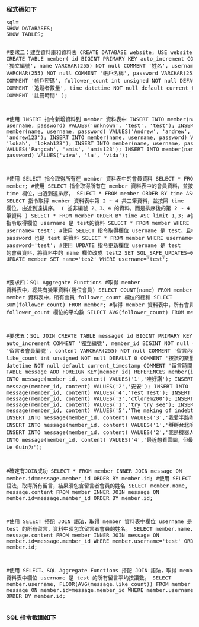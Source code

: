 <h3>程式碼如下</h3>
<pre>sql=
SHOW DATABASES;
SHOW TABLES;

#要求⼆：建立資料庫和資料表
CREATE DATABASE website;
USE website;
CREATE TABLE member(
	id BIGINT PRIMARY KEY auto_increment COMMENT '獨立編號',
    name VARCHAR(255) NOT null COMMENT '姓名',
	username VARCHAR(255) NOT null COMMENT '帳戶名稱',
    password VARCHAR(255) NOT null COMMENT '帳戶密碼',
    follower_count int unsigned NOT null DEFAULT 0 COMMENT '追蹤者數量',
    time datetime NOT null default current_timestamp COMMENT '註冊時間'
);

#使⽤ INSERT 指令新增資料到 member 資料表中
INSERT INTO member(name, username, password) VALUES('unknown', 'test', 'test');
INSERT INTO member(name, username, password) VALUES('Andrew', 'andrew', 'andrew123');
INSERT INTO member(name, username, password) VALUES('Inu', 'lokah', 'lokah123');
INSERT INTO member(name, username, password) VALUES('Pangcah', 'amis', 'amis123');
INSERT INTO member(name, username, password) VALUES('viva', 'la', 'vida');

#使⽤ SELECT 指令取得所有在 member 資料表中的會員資料
SELECT * FROM member;
#使⽤ SELECT 指令取得所有在 member 資料表中的會員資料，並按照 time 欄位，由近到遠排序。
SELECT * FROM member ORDER BY time ASC;
#使⽤ SELECT 指令取得 member 資料表中第 2 ~ 4 共三筆資料，並按照 time 欄位，由近到遠排序。 ( 並非編號 2、3、4 的資料，⽽是排序後的第 2 ~ 4 筆資料 )
SELECT * FROM member ORDER BY time ASC limit 1,3;
#使⽤ SELECT 指令取得欄位 username 是 test的資料
SELECT * FROM member WHERE username='test';
#使⽤ SELECT 指令取得欄位 username 是 test、且欄位 password 也是 test 的資料
SELECT * FROM member WHERE username='test' and password='test';
#使⽤ UPDATE 指令更新欄位 username 是 test 的會員資料，將資料中的 name 欄位改成 test2
SET SQL_SAFE_UPDATES=0;
UPDATE member SET name='tes2' WHERE username='test';

#要求四：SQL Aggregate Functions
#取得 member 資料表中，總共有幾筆資料(幾位會員)
SELECT COUNT(name) FROM member;
#取得 member 資料表中，所有會員 follower_count 欄位的總和
SELECT SUM(follower_count) FROM member;
#取得 member 資料表中，所有會員 follower_count 欄位的平均數
SELECT AVG(follower_count) FROM member;

#要求五：SQL JOIN
CREATE TABLE message(
	id BIGINT PRIMARY KEY auto_increment COMMENT '獨立編號',
	member_id BIGINT NOT null COMMENT '留言者會員編號',
    content VARCHAR(255) NOT null COMMENT '留言內容',
	like_count int unsigned NOT null DEFAULT 0 COMMENT '按讚的數量',
    time datetime NOT null default current_timestamp COMMENT '留言時間'
);
ALTER TABLE message ADD FOREIGN KEY(member_id) REFERENCES member(id);
INSERT INTO message(member_id, content) VALUES('1','哇好讚');
INSERT INTO message(member_id, content) VALUES('2','安安');
INSERT INTO message(member_id, content) VALUES('4','Test Test');
INSERT INTO message(member_id, content) VALUES('3','ctlorem200');
INSERT INTO message(member_id, content) VALUES('1','try try see');
INSERT INTO message(member_id, content) VALUES('5','The making of indebted man');
INSERT INTO message(member_id, content) VALUES('3','我愛半路咖啡');
INSERT INTO message(member_id, content) VALUES('1','掰掰台北哈囉花蓮');
INSERT INTO message(member_id, content) VALUES('2','我是機器人');
INSERT INTO message(member_id, content) VALUES('4','最近想看雲圖，但最愛Ursula Le Guinㄌ');

#確定有JOIN成功
SELECT * FROM member INNER JOIN message ON member.id=message.member_id ORDER BY member.id;
#使⽤ SELECT 搭配 JOIN 語法，取得所有留⾔，結果須包含留⾔者會員的姓名
SELECT member.name, message.content FROM member
INNER JOIN message ON member.id=message.member_id ORDER BY member.id;

#使⽤ SELECT 搭配 JOIN 語法，取得 member 資料表中欄位 username 是 test 的所有留⾔，資料中須包含留⾔者會員的姓名。
SELECT member.name, message.content FROM member
INNER JOIN message ON member.id=message.member_id WHERE member.username='test' ORDER BY member.id;

#使⽤ SELECT、SQL Aggregate Functions 搭配 JOIN 語法，取得 member 資料表中欄位 username 是 test 的所有留⾔平均按讚數。
SELECT member.username, FLOOR(AVG(message.like_count)) FROM member
INNER JOIN message ON member.id=message.member_id WHERE member.username='test'  ORDER BY member.id;
</pre>
<h3>SQL 指令截圖如下</h3>
